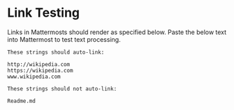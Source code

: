 
# Link Testing 

Links in Mattermosts should render as specified below. Paste the below text into Mattermost to test text processing. 

```
These strings should auto-link: 

http://wikipedia.com 
https://wikipedia.com
www.wikipedia.com

These strings should not auto-link: 

Readme.md
```
